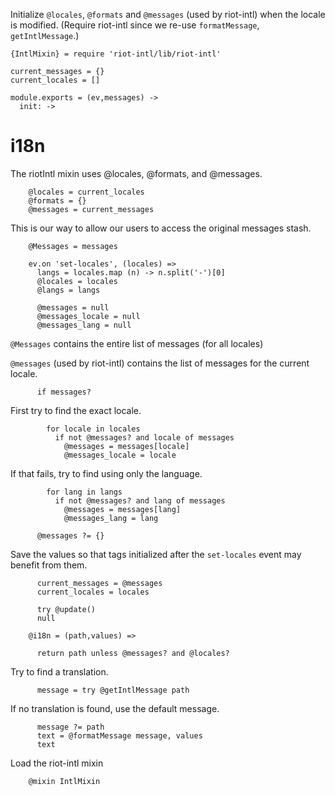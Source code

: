 Initialize `@locales`, `@formats` and `@messages` (used by riot-intl) when the locale is modified.
(Require riot-intl since we re-use `formatMessage`, `getIntlMessage`.)

    {IntlMixin} = require 'riot-intl/lib/riot-intl'

    current_messages = {}
    current_locales = []

    module.exports = (ev,messages) ->
      init: ->

i18n
====

The riotIntl mixin uses @locales, @formats, and @messages.

        @locales = current_locales
        @formats = {}
        @messages = current_messages

This is our way to allow our users to access the original messages stash.

        @Messages = messages

        ev.on 'set-locales', (locales) =>
          langs = locales.map (n) -> n.split('-')[0]
          @locales = locales
          @langs = langs

          @messages = null
          @messages_locale = null
          @messages_lang = null

`@Messages` contains the entire list of messages (for all locales)

`@messages` (used by riot-intl) contains the list of messages for the current locale.

          if messages?

First try to find the exact locale.

            for locale in locales
              if not @messages? and locale of messages
                @messages = messages[locale]
                @messages_locale = locale

If that fails, try to find using only the language.

            for lang in langs
              if not @messages? and lang of messages
                @messages = messages[lang]
                @messages_lang = lang

          @messages ?= {}

Save the values so that tags initialized after the `set-locales` event may benefit from them.

          current_messages = @messages
          current_locales = locales

          try @update()
          null

        @i18n = (path,values) =>

          return path unless @messages? and @locales?

Try to find a translation.

          message = try @getIntlMessage path

If no translation is found, use the default message.

          message ?= path
          text = @formatMessage message, values
          text

Load the riot-intl mixin

        @mixin IntlMixin
